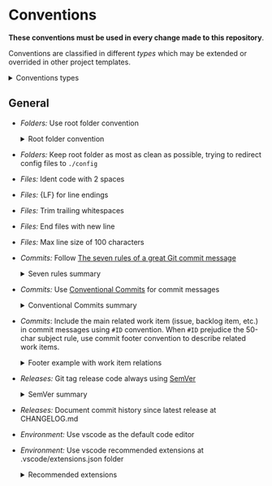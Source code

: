 # Conventions

**These conventions must be used in every change made to this repository**.

Conventions are classified in different _types_ which may be extended or overrided in other project templates.

<details>
  <summary>Conventions types</summary>

  | Type | Usage |
  | --- | --- |
  | _Folders_ | Applies to every folder inside project root folder. |
  | _Files_ | Applies to every file inside this project except configuration files that require another format. |
  | _Commits_ | Applies to every commit made within this repository. |
  | _Releases_ | Applies to every project release made public or official. |
  | _Environment_ | Determines the development environment required for this project. |

</details>

## General

- _Folders:_ Use root folder convention
  <details>
    <summary>Root folder convention</summary>

  ```markdown
    .
    ├── .vscode   # vscode config files
    ├── config    # Extra configuration files
    ├── dist      # Compiled source files (instead of `build`)
    ├── docs      # Documentation files
    ├── scripts   # Utility scripts for devops, setup, packaging, etc.
    ├── src       # Source code files (instead of `lib` or `app`)
    └── tests     # Tests (instead of `specs`)
    ```

  </details>

- _Folders:_ Keep root folder as most as clean as possible, trying to redirect config files to `./config`

- _Files:_ Ident code with 2 spaces

- _Files:_ {LF} for line endings

- _Files:_ Trim trailing whitespaces

- _Files:_ End files with new line

- _Files:_ Max line size of 100 characters

- _Commits:_ Follow [The seven rules of a great Git commit message](https://cbea.ms/git-commit/#seven-rules)

  <details>
    <summary>Seven rules summary</summary>

    ```
    1. Separate subject from body with a blank line
    2. Limit the subject line to 50 characters
    3. Capitalize the subject line
    4. Do not end the subject line with a period
    5. Use the imperative mood in the subject line
    6. Wrap the body at 72 characters
    7. Use the body to explain what and why vs. how
    ```

  </details>

- _Commits:_ Use [Conventional Commits]() for commit messages
  <details>
    <summary>Conventional Commits summary</summary>

    ```
    The commit message should be structured as follows:

    <type>[optional scope]: <description>

    [optional body]

    [optional footer(s)]
    The commit contains the following structural elements, to communicate intent to the consumers of your library:

    fix: a commit of the type fix patches a bug in your codebase (this correlates with PATCH in Semantic Versioning).
    feat: a commit of the type feat introduces a new feature to the codebase (this correlates with MINOR in Semantic Versioning).
    BREAKING CHANGE: a commit that has a footer BREAKING CHANGE:, or appends a ! after the type/scope, introduces a breaking API change (correlating with MAJOR in Semantic Versioning). A BREAKING CHANGE can be part of commits of any type.
    types other than fix: and feat: are allowed, for example @commitlint/config-conventional (based on the the Angular convention) recommends build:, chore:, ci:, docs:, style:, refactor:, perf:, test:, and others.
    footers other than BREAKING CHANGE: <description> may be provided and follow a convention similar to git trailer format.

    ```

  </details>

- _Commits_: Include the main related work item (issue, backlog item, etc.) in commit messages using `#ID` convention. When `#ID` prejudice the 50-char subject rule, use commit footer convention to describe related work items.

  <details>
    <summary>Footer example with work item relations</summary>

    ```
    Resolves: #123
    See-also: #151 #101
    ```
  </details>


- _Releases:_ Git tag release code always using [SemVer](https://semver.org/spec/v2.0.0.html)
  <details>
    <summary>SemVer summary</summary>

  ```
  Given a version number MAJOR.MINOR.PATCH, increment the:

  1. MAJOR version when you make incompatible API changes,
  2. MINOR version when you add functionality in a backwards compatible manner, and
  3. PATCH version when you make backwards compatible bug fixes.

  Additional labels for pre-release and build metadata are available as extensions to the MAJOR.MINOR.PATCH format.
  ```

  </details>

- _Releases:_ Document commit history since latest release at CHANGELOG.md

- _Environment:_ Use vscode as the default code editor

- _Environment:_ Use vscode recommended extensions at .vscode/extensions.json folder
  <details>
    <summary>Recommended extensions</summary>

  | Extension                    | Why                                                   |
  |------------------------------|-------------------------------------------------------|
  | `editorconfig.editorconfig`  | To make sure .editorconfig will work as expected      |
  | `aaron-bond.better-comments` | For highlighting TODO's and other comments formatting |
  | `usernamehw.errorlens` | For highlighting code errors and problems inside editor
  | `wayou.vscode-todo-highlight`| For highlighting TODO's even more |
  | `gruntfuggly.todo-tree` | To easily list TODO's in vscode |
  | `shardulm94.trailing-spaces` | For highlighting trailing whitespaces |
  | `visualstudioexptteam.vscodeintellicode` | To help autocompletion |
  | `oouo-diogo-perdigao.docthis` | To help JSDoc generation |
  | `mikestead.dotenv` | Support for dotenv files syntax |
  | `dbaeumer.vscode-eslint` | To make sure .eslintrc will be followed |
  | `orkhanjafarovr.vscode-here-and-now` | Quickly installation of missing packages directly from code |
  | `xabikos.javascriptsnippets` | JS snippets for ES6 |
  | `cmstead.js-codeformer` | A JavaScript/TypeScript refactoring and code automation tool |
  | `prosser.json-schema-2020-validation` | JSON Schema validation |
  | `eg2.vscode-npm-script` | npm support for VS Code |
  | `abhijoybasak.npm-audit` | View npm audit security report in visual format |
  | `christian-kohler.npm-intellisense` | Visual Studio Code plugin that autocompletes npm modules in import statements. |
  | `mskelton.npm-outdated` | Help highlighting outdated packages. |

  </details>
